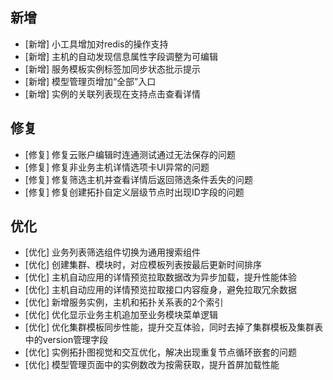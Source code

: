 ## 新增

-  [新增] 小工具增加对redis的操作支持
-  [新增] 主机的自动发现信息属性字段调整为可编辑
-  [新增] 服务模板实例标签加同步状态批示提示
-  [新增] 模型管理页增加“全部”入口
-  [新增] 实例的关联列表现在支持点击查看详情

## 修复

-  [修复] 修复云账户编辑时连通测试通过无法保存的问题
-  [修复] 修复非业务主机详情选项卡UI异常的问题
-  [修复] 修复筛选主机并查看详情后返回筛选条件丢失的问题
-  [修复] 修复创建拓扑自定义层级节点时出现ID字段的问题

## 优化

-  [优化] 业务列表筛选组件切换为通用搜索组件
-  [优化] 创建集群、模块时，对应模板列表按最后更新时间排序
-  [优化] 主机自动应用的详情预览拉取数据改为异步加载，提升性能体验
-  [优化] 主机自动应用的详情预览拉取接口内容瘦身，避免拉取冗余数据
-  [优化] 新增服务实例，主机和拓扑关系表的2个索引
-  [优化] 优化显示业务主机追加至业务模块菜单逻辑
-  [优化] 优化集群模板同步性能，提升交互体验，同时去掉了集群模板及集群表中的version管理字段
-  [优化] 实例拓扑图视觉和交互优化，解决出现重复节点循环嵌套的问题
-  [优化] 模型管理页面中的实例数改为按需获取，提升首屏加载性能